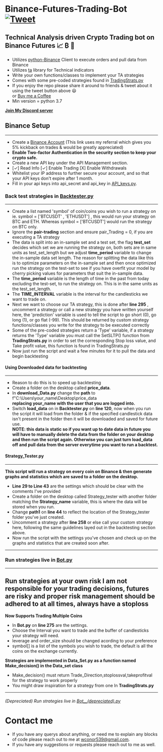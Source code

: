 # Binance-Futures-Trading-Bot [![Tweet](https://img.shields.io/twitter/url/http/shields.io.svg?style=social)](https://twitter.com/intent/tweet?text=Check%20out%20this%20free%20Binance%20Trading%20Bot%20I%20found%20on%20Github%20&url=https://github.com/conor19w/Binance-Futures-Trading-Bot&hashtags=Trading,Bot,Trading_Bot,Cryptocurrency_Trading_Bot,Crypto,Bitcoin,Ethereum,Cryptocurrency,Binance,DOGE,dogecoin)
## Technical Analysis driven Crypto Trading bot on Binance Futures 📈 ₿ 🚀
* Utilizes [python-Binance](https://python-binance.readthedocs.io/en/latest/) Client to execute orders and pull data from Binance
* Utilizes [ta](https://technical-analysis-library-in-python.readthedocs.io/en/latest/) library for Technical indicators
* Write your own functions/classes to implement your TA strategies
* Comes with some pre-coded strategies found in [TradingStrats.py](https://github.com/conor19w/Binance-Futures-Trading-Bot/blob/main/TradingStrats.py)
* If you enjoy the repo please share it around to friends & tweet about it using the tweet button above 😃   
or [Buy me a Coffee](https://www.buymeacoffee.com/conor19w)
* Min version = python 3.7 

[__Join My Discord server__](https://discord.gg/jBu6thyP66)
## Binance Setup
---
* Create a [Binance Account](https://accounts.binance.com/en/register?ref=BKR8BMMP) (This link uses my referral which gives you 5% kickback on trades & would be greatly appreciated)
* __Enable Two-factor Authentication in the security section to keep your crypto safe.__
* Create a new API key under the API Management section.
*  [✓] Read Info [✓] Enable Trading [X] Enable Withdrawals
* Whitelist your IP address to further secure your account, and so that your API keys don't expire after 1 month.
* Fill in your api keys into api_secret and api_key in [API_keys.py](https://github.com/conor19w/Binance-Futures-Trading-Bot/blob/main/API_keys.py).

### Back test strategies in [Backtester.py](https://github.com/conor19w/Binance-Futures-Trading-Bot/blob/main/Backtester.py)
---
* Create a list named 'symbol' of coin/coins you wish to run a strategy on ie. symbol = ['BTCUSDT' , 'ETHUSDT'] , this would run your strategy on BTC and ETH.
Whereas symbol = ['BTCUSDT'] would run the strategy on BTC only.
* Ignore the __pair-trading__ section and ensure pair_Trading = 0, if you are executing a TA strategy
* The data is split into an in-sample set and a test set, the flag __test_set__ decides which set we are running the strategy on, both sets are in same units as test_set_length but we adjust __time_period__ variable to change the in-sample data set length. The reason for splitting the data like this is to optimize parameters on the in-sample set and then once optimized run the strategy on the test-set to see if you have overfit your model by cherry picking values for parameters that suit the in-sample data.
* The __time_period__ variable is the length of time in the past from today excluding the test-set, to run the strategy on. This is in the same units as the test_set_length.
* The __TIME_INTERVAL__ variable is the interval for the candlesticks we want to trade on.
* Next we want to choose our TA strategy, this is done after __line 295__ , uncomment a strategy or call a new strategy you have written yourself here, the 'prediction' variable is used to tell the script to go short (0), go long (1), or go flat (-99). This should be returned by custom strategy functions/classes you write for the strategy to be executed correctly
* Some of the pre-coded strategies return a 'Type' variable, if a strategy returns the 'Type' variable you must call the SetSLTP() function from __TradingStrats.py__ in order to set the corresponding Stop loss value, and Take profit value, this function is found in TradingStrats.py
* Now just run the script and wait a few minutes for it to pull the data and begin backtesting

#### Using Downloaded data for backtesting
---
* Reason to do this is to speed up backtesting 
* Create a folder on the desktop called __price_data__.
*  In __download_Data.py__ change the __path__ to f"C:\\Users\\your_name\\Desktop\\price_data  
__replacing your_name with the user that you are logged into.__
* Switch __load_data__ on in __Backtester.py__ on __line 120__, now when you run the script it will load from the folder & if the specified candlestick data isn't present in the folder then it will be downloaded and saved for future use.  
__NOTE: this data is static so if you want up to date data in future you will have to manually delete the data from the folder on your desktop and then run the script again.
Otherwise you can just turn load_data off and pull data from the server everytime you want to run a backtest.__
#### Strategy_Tester.py
---
__This script will run a strategy on every coin on Binance & then generate graphs and statistics which are saved to a folder on the desktop.__
* __Line 29 to Line 43__ are the settings which should be clear with the comments I've provided
* Create a folder on the desktop called Strategy_tester with another folder matching the __Strategy_name__ variable, this is where the data will be stored when you run.
* Change __path1__ on __line 44__ to reflect the location of the Strategy_tester folder you've just created.
* Uncomment a strategy after __line 258__ or else call your custom strategy here, following the same guidelines layed out in the backtesting section above.
* Now run the script with the settings you've chosen and check up on the graphs and statistics that are created soon after.
---
### Run strategies live in [Bot.py](https://github.com/conor19w/Binance-Futures-Trading-Bot/blob/main/Bot.py)
---
__Run strategies at your own risk I am not responsible for your trading decisions, futures are risky and proper risk management should be adhered to at all times, always have a stoploss__
---
__Now Supports Trading Multiple Coins__
* In __Bot.py__ on __line 275__ are the settings.
* Choose the Interval you want to trade and the buffer of candlesticks your strategy will need.
* leverage and order_size should be changed acording to your preference
* symbol[] is a list of the symbols you wish to trade, the default is all the coins on the exchange currently.

__Strategies are implemented in Data_Set.py as a function named Make_decision() in the Data_set class__
* Make_decision() must return Trade_Direction,stoplossval,takeprofitval for the strategy to work properly
* You might draw inspiration for a strategy from one In __TradingStrats.py__
---
###### (Depreciated) Run strategies live in [Bot__(depreciated).py](https://github.com/conor19w/Binance-Futures-Trading-Bot/blob/main/Bot__(depreciated).py)

# Contact me
* If you have any querys about anything, or need me to explain any blocks of code please reach out to me at wconor539@gmail.com.
* If you have any suggestions or requests please reach out to me as well.
